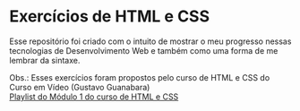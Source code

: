 # Exercícios de HTML e CSS

Esse repositório foi criado com o intuito de mostrar o meu progresso nessas tecnologias de Desenvolvimento Web e também como uma forma de me lembrar da sintaxe.

Obs.: Esses exercícios foram propostos pelo curso de HTML e CSS do Curso em Vídeo (Gustavo Guanabara)
<br><a href="https://youtube.com/playlist?list=PLHz_AreHm4dkZ9-atkcmcBaMZdmLHft8n">Playlist do Módulo 1 do curso de HTML e CSS</a>
